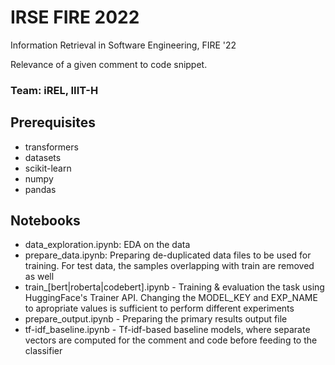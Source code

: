 # IRSE FIRE 2022

Information Retrieval in Software Engineering, FIRE '22

Relevance of a given comment to code snippet.

### Team: iREL, IIIT-H

## Prerequisites
- transformers
- datasets
- scikit-learn
- numpy
- pandas

## Notebooks

- data_exploration.ipynb: EDA on the data
- prepare_data.ipynb: Preparing de-duplicated data files to be used for training. For test data, the samples overlapping with train are removed as well
- train_[bert|roberta|codebert].ipynb - Training & evaluation the task using HuggingFace's Trainer API. Changing the MODEL_KEY and EXP_NAME to apropriate values is sufficient to perform different experiments
- prepare_output.ipynb - Preparing the primary results output file
- tf-idf_baseline.ipynb - Tf-idf-based baseline models, where separate vectors are computed for the comment and code before feeding to the classifier
